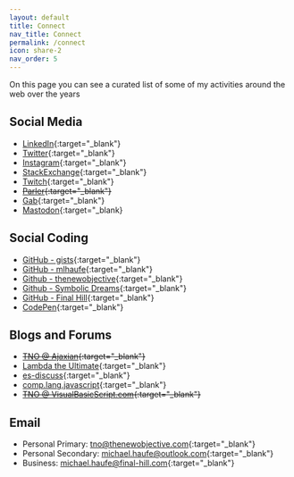 ```yaml
---
layout: default
title: Connect
nav_title: Connect
permalink: /connect
icon: share-2
nav_order: 5
---
```


On this page you can see a curated list of some of my activities around the web over the years

## Social Media

- [LinkedIn](https://www.linkedin.com/in/michaelhaufe/){:target="_blank"}
- [Twitter](https://twitter.com/mlhaufe){:target="_blank"}
- [Instagram](https://www.instagram.com/mlhaufe/){:target="_blank"}
- [StackExchange](https://stackexchange.com/users/877266/mlhaufe){:target="_blank"}
- [Twitch](https://www.twitch.tv/graphreduction){:target="_blank"}
- ~~[Parler](https://parler.com/profile/mlhaufe){:target="_blank"}~~
- [Gab](https://gab.com/mlhaufe){:target="_blank"}
- [Mastodon](https://mastodon.social/@mlhaufe){:target="_blank}

## Social Coding

- [GitHub - gists](https://gist.github.com/mlhaufe/public){:target="_blank"}
- [GitHub - mlhaufe](https://github.com/mlhaufe){:target="_blank"}
- [Github - thenewobjective](https://github.com/thenewobjective){:target="_blank"}
- [Github - Symbolic Dreams](https://github.com/symbolic-dreams){:target="_blank"}
- [GitHub - Final Hill](https://github.com/final-hill){:target="_blank"}
- [CodePen](https://codepen.io/mlhaufe){:target="_blank"}

## Blogs and Forums

- ~~[TNO @ Ajaxian](https://web.archive.org/web/2010*/http://ajaxian.com){:target="_blank"}~~
- [Lambda the Ultimate](http://lambda-the-ultimate.org/user/11294){:target="_blank"}
- [es-discuss](https://duckduckgo.com/?q=site%3Ahttps%3A%2F%2Fmail.mozilla.org%2Fpipermail%2Fes-discuss%2F+%22haufe%22&ia=web){:target="_blank"}
- [comp.lang.javascript](https://groups.google.com/forum/#!profile/comp.lang.javascript/APn2wQcPhe6bXLYSEeInt3DFNlM2lVeCSbafIcLGTPfXAu2xAgdQDprUQ80e5MDjtzNkoQmiVu1r){:target="_blank"}
- ~~[TNO @ VisualBasicScript.com](https://web.archive.org/web/20120920072515/http://www.visualbasicscript.com/){:target="_blank"}~~

## Email

- Personal Primary: [tno@thenewobjective.com](mailto:tno@thenewobjective.com){:target="_blank"}
- Personal Secondary: [michael.haufe@outlook.com](mailto:michael.haufe@outlook.com){:target="_blank"}
- Business: [michael.haufe@final-hill.com](mailto:michael.haufe@final-hill.com){:target="_blank"}

